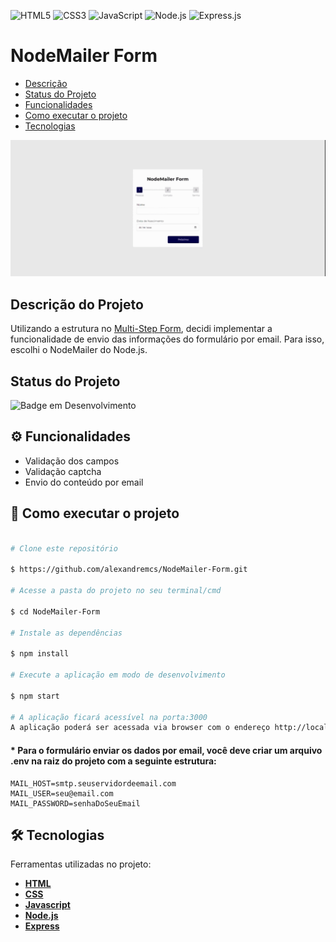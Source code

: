 ![HTML5](https://img.shields.io/badge/html5-%23E34F26.svg?style=for-the-badge&logo=html5&logoColor=white) ![CSS3](https://img.shields.io/badge/css3-%231572B6.svg?style=for-the-badge&logo=css3&logoColor=white) ![JavaScript](https://img.shields.io/badge/javascript-%23323330.svg?style=for-the-badge&logo=javascript&logoColor=%23F7DF1E) ![Node.js](https://img.shields.io/badge/Node.js-43853D?style=for-the-badge&logo=node.js&logoColor=white) ![Express.js](https://img.shields.io/badge/Express.js-404D59?style=for-the-badge)
  

# NodeMailer Form

- [Descrição](#descrição-do-projeto)
- [Status do Projeto](#status-do-projeto)
- [Funcionalidades](#⚙️-funcionalidades)
- [Como executar o projeto](#🚀-como-executar-o-projeto)
- [Tecnologias](#🛠-tecnologias)

  
![NodeMailer Form](https://github.com/alexandremcs/NodeMailer-Form/blob/main/public/images/NodeMailer-Form.gif)

## Descrição do Projeto

Utilizando a estrutura no [Multi-Step Form](https://github.com/alexandremcs/Multi-Step-Form), decidi implementar a funcionalidade de envio das informações do formulário por email. Para isso, escolhi o NodeMailer do Node.js.  

## Status do Projeto
  

![Badge em Desenvolvimento](http://img.shields.io/static/v1?label=STATUS&message=DESENVOLVENDO&color=yellow&style=for-the-badge)
  

## ⚙️ Funcionalidades

- Validação dos campos
- Validação captcha
- Envio do conteúdo por email


## 🚀 Como executar o projeto

```bash

# Clone este repositório

$ https://github.com/alexandremcs/NodeMailer-Form.git

# Acesse a pasta do projeto no seu terminal/cmd

$ cd NodeMailer-Form

# Instale as dependências

$ npm install

# Execute a aplicação em modo de desenvolvimento

$ npm start

# A aplicação ficará acessível na porta:3000
A aplicação poderá ser acessada via browser com o endereço http://localhost:3000/.

```

#### * Para o formulário enviar os dados por email, você deve criar um arquivo .env na raiz do projeto com a seguinte estrutura:
```
MAIL_HOST=smtp.seuservidordeemail.com
MAIL_USER=seu@email.com
MAIL_PASSWORD=senhaDoSeuEmail
```
## 🛠 Tecnologias

Ferramentas utilizadas no projeto: 

-  **[HTML](https://developer.mozilla.org/en-US/docs/Web/HTML)**
-  **[CSS](https://developer.mozilla.org/en-US/docs/Web/CSS)**
-  **[Javascript](https://developer.mozilla.org/en-US/docs/Web/JavaScript)**
-  **[Node.js](https://nodejs.org/)**
-  **[Express](https://expressjs.com/)**
